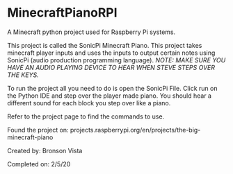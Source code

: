 # MinecraftPianoRPI
A Minecraft python project used for Raspberry Pi systems.

This project is called the SonicPi Minecraft Piano. 
This project takes minecraft player inputs and uses the inputs to output certain notes using 
SonicPi (audio production programming language).
*NOTE: MAKE SURE YOU HAVE AN AUDIO PLAYING DEVICE TO HEAR WHEN STEVE STEPS OVER THE KEYS.*

To run the project all you need to do is open the SonicPi File. 
Click run on the Python IDE and step over the player made piano. 
You should hear a different sound for each block you step over like a piano.

Refer to the project page to find the commands to use.

Found the project on:
projects.raspberrypi.org/en/projects/the-big-minecraft-piano


Created by:
Bronson Vista

Completed on:
2/5/20
